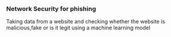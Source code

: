 ### Network Security for phishing 

Taking data from a website and checking whether the website is malicious,fake or is it legit using a machine learning model
